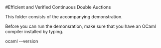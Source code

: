 #Efficient and Verified Continuous Double Auctions

This folder consists of the accompanying demonstration.

Before you can run the demonsration, make sure that you have an OCaml compiler installed by typing.
  
  ocaml --version

